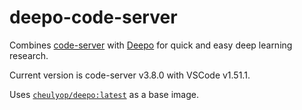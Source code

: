 # deepo-code-server

Combines [code-server](https://github.com/cdr/code-server) with [Deepo](https://github.com/ufoym/deepo) for quick and easy deep learning research.

Current version is code-server v3.8.0 with VSCode v1.51.1.

Uses [`cheulyop/deepo:latest`](https://hub.docker.com/repository/docker/cheulyop/deepo) as a base image.
